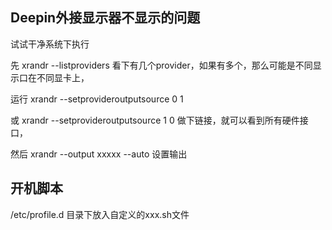 ## Deepin外接显示器不显示的问题

试试干净系统下执行 

先 xrandr --listproviders 看下有几个provider，如果有多个，那么可能是不同显示口在不同显卡上，

运行 xrandr --setprovideroutputsource 0 1 

或 xrandr --setprovideroutputsource 1 0 做下链接，就可以看到所有硬件接口，

然后 xrandr --output xxxxx --auto 设置输出



## 开机脚本

/etc/profile.d 目录下放入自定义的xxx.sh文件







